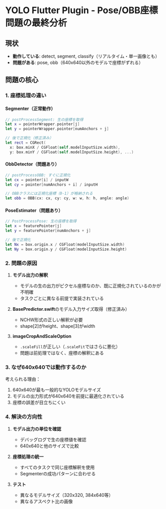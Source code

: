 # YOLO Flutter Plugin - Pose/OBB座標問題の最終分析

## 現状
- **動作している**: detect, segment, classify（リアルタイム・単一画像とも）
- **問題がある**: pose, obb（640x640以外のモデルで座標がずれる）

## 問題の核心

### 1. 座標処理の違い

#### Segmenter（正常動作）
```swift
// postProcessSegment: 生の座標を取得
let x = pointerWrapper.pointer[j]
let y = pointerWrapper.pointer[numAnchors + j]

// 後で正規化（修正済み）
let rect = CGRect(
  x: box.minX / CGFloat(self.modelInputSize.width),
  y: box.minY / CGFloat(self.modelInputSize.height), ...)
```

#### ObbDetector（問題あり）
```swift
// postProcessOBB: すぐに正規化
let cx = pointer[i] / inputW
let cy = pointer[numAnchors + i] / inputH

// OBBクラスには正規化座標（0-1）が格納される
let obb = OBB(cx: cx, cy: cy, w: w, h: h, angle: angle)
```

#### PoseEstimater（問題あり）
```swift
// PostProcessPose: 生の座標を取得
let x = featurePointer[j]
let y = featurePointer[numAnchors + j]

// 後で正規化
let Nx = box.origin.x / CGFloat(modelInputSize.width)
let Ny = box.origin.y / CGFloat(modelInputSize.height)
```

### 2. 問題の原因

1. **モデル出力の解釈**
   - モデルの生の出力がピクセル座標なのか、既に正規化されているのかが不明確
   - タスクごとに異なる前提で実装されている

2. **BasePredictor.swift**のモデル入力サイズ取得（修正済み）
   - NCHW形式の正しい解釈が必要
   - shape[2]がheight、shape[3]がwidth

3. **imageCropAndScaleOption**
   - `.scaleFill`が正しい（`.scaleFit`ではさらに悪化）
   - 問題は前処理ではなく、座標の解釈にある

### 3. なぜ640x640では動作するのか

考えられる理由：
1. 640x640が最も一般的なYOLOモデルサイズ
2. モデルの出力形式が640x640を前提に最適化されている
3. 座標の誤差が目立ちにくい

### 4. 解決の方向性

1. **モデル出力の単位を確認**
   - デバッグログで生の座標値を確認
   - 640x640と他のサイズで比較

2. **座標処理の統一**
   - すべてのタスクで同じ座標解釈を使用
   - Segmenterの成功パターンに合わせる

3. **テスト**
   - 異なるモデルサイズ（320x320, 384x640等）
   - 異なるアスペクト比の画像